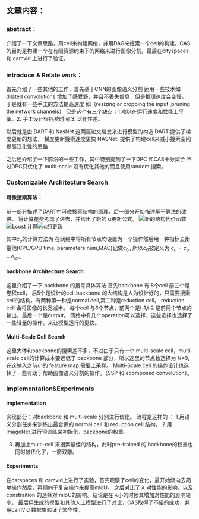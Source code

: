 

## 文章内容：
### abstract：
介绍了一下文章思路，用cell来构建网络，并用DAG来搜索一个cell的构建，CAS的目的是构建一个在有限资源约束下的网络来进行图像分割。最后在cityspaces 和 camvid 上进行了验证。

### introduce & Relate work：
首先介绍了一些其他的工作，首先基于CNN的图像语义分割 运用一些技术如dilated convolutions 增加了感受野，并且不丢失信息，但是推理速度会变慢。 于是就有一些手工的方法提高速度 如（resizing or cropping the input ,pruning the network channels） 但是这个有三个缺点：1 难以在运行速度和性能上平衡。2. 手工设计很耗费时间 3. 泛化性差。

然后就是由 DART 和 NasNet 这两篇论文启发来进行模型的构造
DART:提供了梯度更新的想法， 梯度更新搜索速度更快
NASNet: 提供了构建cell来减小搜索空间提高泛化性的思路

之后还介绍了一下前沿的一些工作，其中特别提到了一下DPC 和CAS十分契合 不过DPC只优化了 multi-scale 没有优化其他的而且使用random 搜索。

### Customizable Architecture Search
#### 可微搜索算法：
前一部分描述了DART中可微搜索结构的原理，后一部分开始描述基于算法的改进。
将计算花费考虑了进去，并给出了新的 α更新公式。
![新的结构代价函数](https://upload-images.jianshu.io/upload_images/19070527-27a1e9a401660be8.png?imageMogr2/auto-orient/strip%7CimageView2/2/w/1240)
![Lcost 计算](https://upload-images.jianshu.io/upload_images/19070527-7e4c0de9f47e03cf.png?imageMogr2/auto-orient/strip%7CimageView2/2/w/1240)![α的更新](https://upload-images.jianshu.io/upload_images/19070527-5f43db61c7b6c7fa.png?imageMogr2/auto-orient/strip%7CimageView2/2/w/1240)

其中$c_o$的计算方法为 在网络中将所有节点均设置为一个操作然后用一种指标去衡量他(CPU/GPU time, parameters num,MAC)记做$c_0^{'}$, 所以$c_0$被定义为 $c_o=c_o^{'}-c_{id}^{'}$。

#### backbone Architecture Search
这里介绍了一下 backbone 的搜寻具体算法
首先backbone 有 8个cell 前三个是卷积cell， 后5个是设计的cell.backbone 的大结构是人为设计好的，只需要搜索cell的结构，有两种第一种是normal cell,第二种是reduction cell。 reduction cell 会将图像的长宽减半。 每个cell 与6个节点，前两个是i-1,i-2 是前两个节点的输出，最后一个是output。
 网络中有几个operation可以选择，这些选择也选择了一些轻量的操作。来让模型运行的更快。


#### Multi-Scale Cell Search
这里大体和backbone的搜索差不多，不过由于只有一个 multi-scale cell，multi-scale cell的计算成本要远低于 backbone 部分，所以这里的节点数选择为 N=9, 在这输入之前小的 feature map 需要上采样。 Multi-Scale cell 的操作设计也选择了一些有助于帮助图像语义分割的操作。（SSP 和 ecomposed convolution）。

### Implementation&Experiments
#### implementation
实现部分：对backbone 和 muitl-scale 分别进行优化。
流程是这样的 ：
1.用语义分割任务来训练出最合适的 normal cell 和 reduction cell 结构，
2.用ImageNet 进行预训练来初始化，backbone的权重。

3. 再加上muitl-cell 来搜索最佳的结构，此时pre-trained 的 backbone的权重也同时被优化了，一箭双雕。

#### Experiments
在carspaces 和 camvid上进行了实验，首先观察了cell的变化，最开始倾向去简单操作然后，再倾向于复杂操作来提高mloU。
之后对比了 $\lambda$ 对性能的影响。以及constraition 的选择对 mloU的影响。结论是在 $\lambda$小的时候其增加对性能的影响较小。
最后用生成的模型和其他人工模型进行了对比，CAS取得了不俗的成功，并用camVid 数据集验证了繁华性。